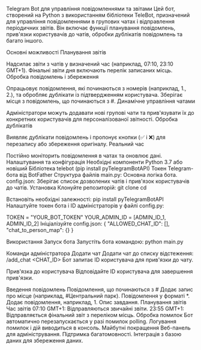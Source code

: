 Telegram Bot для управління повідомленнями та звітами
Цей бот, створений на Python з використанням бібліотеки TeleBot, призначений для управління повідомленнями в групових чатах і відправлення періодичних звітів. Він включає функції планування повідомлень, прив'язки користувачів до чатів, обробки дублікатів повідомлень та багато іншого.

Основні можливості
Планування звітів

Надсилає звіти з чатів у визначений час (наприклад, 07:10, 23:10 GMT+1).
Фінальні звіти дня включають перелік записаних місць.
Обробка повідомлень і збереження

Опрацьовує повідомлення, які починаються з номерів (наприклад, 1., 2.), та обробляє дублікати із підтвердженням користувача.
Зберігає місця з повідомлень, що починаються з #.
Динамічне управління чатами

Адміністратори можуть додавати нові групові чати та прив'язувати їх до конкретних користувачів для персоналізованої звітності.
Обробка дублікатів

Виявляє дублікати повідомлень і пропонує кнопки (✅ і ❌) для перезапису або збереження оригіналу.
Реальний час

Постійно моніторить повідомлення в чатах та оновлює дані.
Налаштування та конфігурація
Необхідні компоненти
Python 3.7 або новіший
Бібліотека telebot (pip install pyTelegramBotAPI)
Токен Telegram-бота від BotFather
Структура файлів
main.py: Основна логіка бота.
config.json: Зберігає список дозволених чатів і прив'язок користувачів до чатів.
Установка
Клонуйте репозиторій:
git clone <repository-url>
cd <repository-directory>

Встановіть необхідні залежності:
pip install pyTelegramBotAPI
Налаштуйте токен бота і ID адміністраторів у файлі config.py:

TOKEN = "YOUR_BOT_TOKEN"
YOUR_ADMIN_ID = [ADMIN_ID_1, ADMIN_ID_2]
Ініціалізуйте config.json:
{
    "ALLOWED_CHAT_ID": [],
    "chat_to_person_map": {}
}

Використання
Запуск бота
Запустіть бота командою:
python main.py

Команди адміністратора
Додати чат
Додати чат до списку відстеження:
/add_chat <CHAT_ID>
Бот запитає ID користувача для прив'язки до чату.

Прив'язка до користувача
Відповідайте ID користувача для завершення прив'язки.

Введення повідомлень
Повідомлення, що починаються з #
Додає запис про місце (наприклад, #Центральний парк).
Повідомлення у форматі *.
Додає повідомлення, наприклад, 1. Опис завдання.
Планування звітів
Час звітів
07:10 GMT+1: Відправляються звичайні звіти.
23:55 GMT+1: Відправляється фінальний звіт з переліком місць.
Обробка помилок
Бот автоматично перезапускається у разі помилок polling.
Логування помилок і дій виводиться в консоль.
Майбутні покращення
Веб-панель для адміністрування.
Підтримка багатомовності.
Інтеграція з базою даних для збереження даних.
